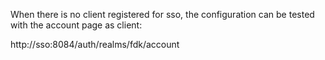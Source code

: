 When there is no client registered for sso, the configuration can be tested with the account page as client:

http://sso:8084/auth/realms/fdk/account

